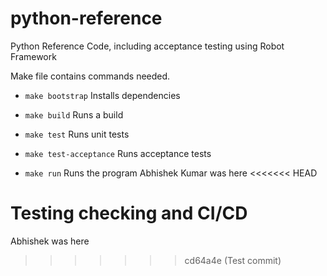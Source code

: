 # python-reference
Python Reference Code, including acceptance testing using Robot Framework

Make file contains commands needed.
* `make bootstrap` Installs dependencies

* `make build` Runs a build

* `make test` Runs unit tests

* `make test-acceptance` Runs acceptance tests

* `make run` Runs the program
Abhishek Kumar was here
<<<<<<< HEAD

Testing checking and CI/CD
=======
Abhishek was here
>>>>>>> cd64a4e (Test commit)
